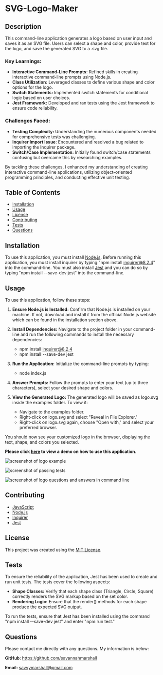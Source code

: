 # SVG-Logo-Maker

## Description
This command-line application generates a logo based on user input and saves it as an SVG file. Users can select a shape and color, provide text for the logo, and save the generated SVG to a .svg file.

### Key Learnings:
* **Interactive Command-Line Prompts:** Refined skills in creating interactive command-line prompts using Node.js.
* **Class Utilization:** Leveraged classes to define various shape and color options for the logo.
* **Switch Statements:** Implemented switch statements for conditional logic based on user choices.
* **Jest Framework:** Developed and ran tests using the Jest framework to ensure code reliability.

### Challenges Faced:
* **Testing Complexity:** Understanding the numerous components needed for comprehensive tests was challenging.
* **Inquirer Import Issue:** Encountered and resolved a bug related to importing the Inquirer package.
* **Switch/Case Implementation:** Initially found switch/case statements confusing but overcame this by researching examples.

By tackling these challenges, I enhanced my understanding of creating interactive command-line applications, utilizing object-oriented programming principles, and conducting effective unit testing.

## Table of Contents
  
- [Installation](#installation)
- [Usage](#usage)
- [License](#license)
- [Contributing](#contributing)
- [Tests](#tests)
- [Questions](#questions)

## Installation
To use this application, you must install [Node.js](https://nodejs.org/en). Before running this application, you must install inquirer by typing "npm install inquirer@8.2.4" into the command-line. You must also install [Jest](https://jestjs.io/) and you can do so by typing "npm install --save-dev jest" into the command-line.

## Usage

To use this application, follow these steps:

1. **Ensure Node.js is Installed:** Confirm that Node.js is installed on your machine. If not, download and install it from the official Node.js website which can be found in the installation section above.

2. **Install Dependencies:** Navigate to the project folder in your command-line and run the following commands to install the necessary dependencies:
   * npm install inquirer@8.2.4
   * npm install --save-dev jest
3. **Run the Application:** Initialize the command-line prompts by typing:
   * node index.js
4. **Answer Prompts:** Follow the prompts to enter your text (up to three characters), select your desired shape and colors.
5. **View the Generated Logo:** The generated logo will be saved as logo.svg inside the examples folder. To view it:
    * Navigate to the examples folder.
    * Right-click on logo.svg and select "Reveal in File Explorer."
    * Right-click on logo.svg again, choose "Open with," and select your preferred browser.

You should now see your customized logo in the browser, displaying the text, shape, and colors you selected.

**Please click [here](https://drive.google.com/file/d/1xtWSBOwlBfczxfX7gSEPx5Z4ar7HzEIV/view) to view a demo on how to use this application.**


![screenshot of logo example](https://github.com/savannahmarshall/SVG-Logo-Maker/blob/main/assets/Logo.png)

![screenshot of passing tests](https://github.com/savannahmarshall/SVG-Logo-Maker/blob/main/assets/passing-tests.png)

![screenshot of logo questions and answers in command line](https://github.com/savannahmarshall/SVG-Logo-Maker/blob/main/assets/commandline.png)




## Contributing
* [JavaScript](https://www.javascript.com/)
* [Node.js](https://nodejs.org/en)
* [Inquirer](https://www.npmjs.com/package/inquirer/v/8.2.4)
* [Jest](https://jestjs.io/)

## License
This project was created using the [MIT License](https://opensource.org/license/MIT).

## Tests
To ensure the reliability of the application, Jest has been used to create and run unit tests. The tests cover the following aspects:

* **Shape Classes:** Verify that each shape class (Triangle, Circle, Square) correctly renders the SVG markup based on the set color.
* **Rendering Logic:** Ensure that the render() methods for each shape produce the expected SVG output.
  
To run the tests, ensure that Jest has been installed using the command "npm install --save-dev jest" and enter "npm run test."

## Questions
Please contact me directly with any questions. My information is below:  

**GitHub:** https://github.com/savannahmarshall  

**Email:** savvymarshall@gmail.com
